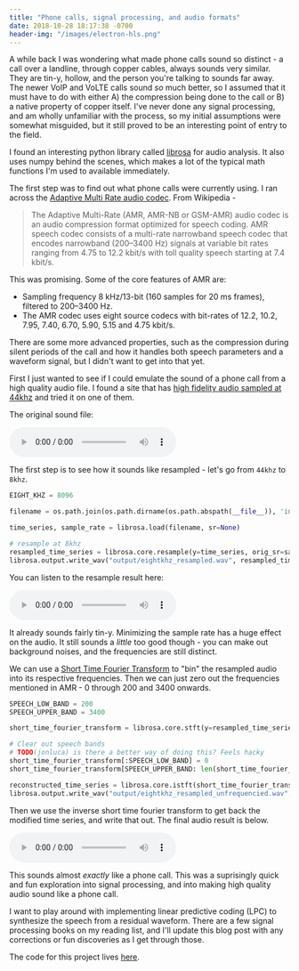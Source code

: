 ```yaml
---
title: "Phone calls, signal processing, and audio formats"
date: 2018-10-28 18:17:38 -0700
header-img: "/images/electron-hls.png"
---
```

<style>
    {%  include main.css  %}
</style>
A while back I was wondering what made phone calls sound so distinct - a call over a landline, through copper cables, always sounds very similar. They are tin-y, hollow, and the person you're talking to sounds far away. The newer VoIP and VoLTE calls sound *so* much better, so I assumed that it must have to do with either A) the compression being done to the call or B) a native property of copper itself. I've never done any signal processing, and am wholly unfamiliar with the process, so my initial assumptions were somewhat misguided, but it still proved to be an interesting point of entry to the field.

I found an interesting python library called [librosa](https://librosa.github.io/librosa/index.html) for audio analysis. It also uses numpy behind the scenes, which makes a lot of the typical math functions I'm used to available immediately.

The first step was to find out what phone calls were currently using. I ran across the [Adaptive Multi Rate audio codec](https://en.wikipedia.org/wiki/Adaptive_Multi-Rate_audio_codec). From Wikipedia - 

> The Adaptive Multi-Rate (AMR, AMR-NB or GSM-AMR) audio codec is an audio compression format optimized for speech coding. AMR speech codec consists of a multi-rate narrowband speech codec that encodes narrowband (200–3400 Hz) signals at variable bit rates ranging from 4.75 to 12.2 kbit/s with toll quality speech starting at 7.4 kbit/s.

This was promising. Some of the core features of AMR are:

* Sampling frequency 8 kHz/13-bit (160 samples for 20 ms frames), filtered to 200–3400 Hz.
* The AMR codec uses eight source codecs with bit-rates of 12.2, 10.2, 7.95, 7.40, 6.70, 5.90, 5.15 and 4.75 kbit/s.

There are some more advanced properties, such as the compression during silent periods of the call and how it handles both speech parameters and a waveform signal, but I didn't want to get into that yet.

First I just wanted to see if I could emulate the sound of a phone call from a high quality audio file. I found a site that has [high fidelity audio sampled at 44khz](https://sampleswap.org/filebrowser-new.php?d=VOCALS+and+SPOKEN+WORD%2FSPOKEN+WORD%2F) and tried it on one of them. 

The original sound file: 

<audio controls class="audio-block">
  <source src="/assets/game.wav" type="audio/wav">
  <p>Your browser doesn't support HTML5 audio. Here is
     a <a href="https://github.com/jonluca/Phone-Audio-Processing/tree/master/input">link to the audio</a> instead.</p>
</audio>

The first step is to see how it sounds like resampled - let's go from `44khz` to `8khz`.

```python
EIGHT_KHZ = 8096

filename = os.path.join(os.path.dirname(os.path.abspath(__file__)), 'input/game.wav')

time_series, sample_rate = librosa.load(filename, sr=None)

# resample at 8khz
resampled_time_series = librosa.core.resample(y=time_series, orig_sr=sample_rate, target_sr=EIGHT_KHZ)
librosa.output.write_wav("output/eightkhz_resampled.wav", resampled_time_series, EIGHT_KHZ)
```

You can listen to the resample result here:

<audio controls class="audio-block">
  <source src="/assets/eightkhz_resampled.wav" type="audio/wav">
  <p>Your browser doesn't support HTML5 audio. Here is
     a <a href="https://github.com/jonluca/Phone-Audio-Processing/tree/master/output">link to the audio</a> instead.</p>
</audio>

It already sounds fairly tin-y. Minimizing the sample rate has a huge effect on the audio. It still sounds a *little* too good though - you can make out background noises, and the frequencies are still distinct.

We can use a [Short Time Fourier Transform](https://en.wikipedia.org/wiki/Short-time_Fourier_transform) to "bin" the resampled audio into its respective frequencies. Then we can just zero out the frequencies mentioned in AMR - 0 through 200 and 3400 onwards. 

```python
SPEECH_LOW_BAND = 200
SPEECH_UPPER_BAND = 3400

short_time_fourier_transform = librosa.core.stft(y=resampled_time_series)

# Clear out speech bands
# TODO(jonluca) is there a better way of doing this? Feels hacky 
short_time_fourier_transform[:SPEECH_LOW_BAND] = 0
short_time_fourier_transform[SPEECH_UPPER_BAND: len(short_time_fourier_transform)] = 0

reconstructed_time_series = librosa.core.istft(short_time_fourier_transform)
librosa.output.write_wav("output/eightkhz_resampled_unfrequencied.wav", reconstructed_time_series, EIGHT_KHZ)
```

Then we use the inverse short time fourier transform to get back the modified time series, and write that out. The final audio result is below.

<audio controls class="audio-block">
  <source src="/assets/eightkhz_resampled_unfrequencied.wav" type="audio/wav">
  <p>Your browser doesn't support HTML5 audio. Here is
     a <a href="https://github.com/jonluca/Phone-Audio-Processing/tree/master/output">link to the audio</a> instead.</p>
</audio>

This sounds almost *exactly* like a phone call. This was a suprisingly quick and fun exploration into signal processing, and into making high quality audio sound like a phone call. 

I want to play around with implementing linear predictive coding (LPC) to synthesize the speech from a residual waveform. There are a few signal processing books on my reading list, and I'll update this blog post with any corrections or fun discoveries as I get through those.

The code for this project lives [here](https://github.com/jonluca/Phone-Audio-Processing).